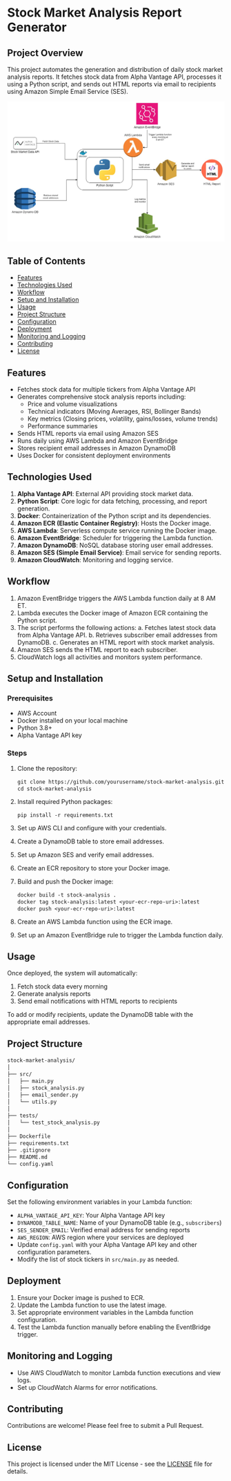 # Stock Market Analysis Report Generator

## Project Overview
This project automates the generation and distribution of daily stock market analysis reports. It fetches stock data from Alpha Vantage API, processes it using a Python script, and sends out HTML reports via email to recipients using Amazon Simple Email Service (SES).

![Project Architecture](./stockMarketAnalysisArchitectureDiagram.jpg)

## Table of Contents
- [Features](#features)
- [Technologies Used](#technologies-used)
- [Workflow](#workflow)
- [Setup and Installation](#setup-and-installation)
- [Usage](#usage)
- [Project Structure](#project-structure)
- [Configuration](#configuration)
- [Deployment](#deployment)
- [Monitoring and Logging](#monitoring-and-logging)
- [Contributing](#contributing)
- [License](#license)

## Features
- Fetches stock data for multiple tickers from Alpha Vantage API
- Generates comprehensive stock analysis reports including:
  - Price and volume visualizations
  - Technical indicators (Moving Averages, RSI, Bollinger Bands)
  - Key metrics (Closing prices, volatility, gains/losses, volume trends)
  - Performance summaries
- Sends HTML reports via email using Amazon SES
- Runs daily using AWS Lambda and Amazon EventBridge
- Stores recipient email addresses in Amazon DynamoDB
- Uses Docker for consistent deployment environments

## Technologies Used
1. **Alpha Vantage API**: External API providing stock market data.
2. **Python Script**: Core logic for data fetching, processing, and report generation.
3. **Docker**: Containerization of the Python script and its dependencies.
4. **Amazon ECR (Elastic Container Registry)**: Hosts the Docker image.
5. **AWS Lambda**: Serverless compute service running the Docker image.
6. **Amazon EventBridge**: Scheduler for triggering the Lambda function.
7. **Amazon DynamoDB**: NoSQL database storing user email addresses.
8. **Amazon SES (Simple Email Service)**: Email service for sending reports.
9. **Amazon CloudWatch**: Monitoring and logging service.

## Workflow

1. Amazon EventBridge triggers the AWS Lambda function daily at 8 AM ET.
2. Lambda executes the Docker image of Amazon ECR containing the Python script.
3. The script performs the following actions:
   a. Fetches latest stock data from Alpha Vantage API.
   b. Retrieves subscriber email addresses from DynamoDB.
   c. Generates an HTML report with stock market analysis.
4. Amazon SES sends the HTML report to each subscriber.
5. CloudWatch logs all activities and monitors system performance.

## Setup and Installation

### Prerequisites
- AWS Account
- Docker installed on your local machine
- Python 3.8+
- Alpha Vantage API key

### Steps
1. Clone the repository:
   ```
   git clone https://github.com/yourusername/stock-market-analysis.git
   cd stock-market-analysis
   ```

2. Install required Python packages:
   ```
   pip install -r requirements.txt
   ```

3. Set up AWS CLI and configure with your credentials.

4. Create a DynamoDB table to store email addresses.

5. Set up Amazon SES and verify email addresses.

6. Create an ECR repository to store your Docker image.

7. Build and push the Docker image:
   ```
   docker build -t stock-analysis .
   docker tag stock-analysis:latest <your-ecr-repo-uri>:latest
   docker push <your-ecr-repo-uri>:latest
   ```

8. Create an AWS Lambda function using the ECR image.

9. Set up an Amazon EventBridge rule to trigger the Lambda function daily.

## Usage
Once deployed, the system will automatically:
1. Fetch stock data every morning
2. Generate analysis reports
3. Send email notifications with HTML reports to recipients

To add or modify recipients, update the DynamoDB table with the appropriate email addresses.

## Project Structure
```
stock-market-analysis/
│
├── src/
│   ├── main.py
│   ├── stock_analysis.py
│   ├── email_sender.py
│   └── utils.py
│
├── tests/
│   └── test_stock_analysis.py
│
├── Dockerfile
├── requirements.txt
├── .gitignore
├── README.md
└── config.yaml
```
## Configuration

Set the following environment variables in your Lambda function:

- `ALPHA_VANTAGE_API_KEY`: Your Alpha Vantage API key
- `DYNAMODB_TABLE_NAME`: Name of your DynamoDB table (e.g., `subscribers`)
- `SES_SENDER_EMAIL`: Verified email address for sending reports
- `AWS_REGION`: AWS region where your services are deployed
- Update `config.yaml` with your Alpha Vantage API key and other configuration parameters.
- Modify the list of stock tickers in `src/main.py` as needed.

## Deployment
1. Ensure your Docker image is pushed to ECR.
2. Update the Lambda function to use the latest image.
3. Set appropriate environment variables in the Lambda function configuration.
4. Test the Lambda function manually before enabling the EventBridge trigger.

## Monitoring and Logging
- Use AWS CloudWatch to monitor Lambda function executions and view logs.
- Set up CloudWatch Alarms for error notifications.

## Contributing
Contributions are welcome! Please feel free to submit a Pull Request.

## License
This project is licensed under the MIT License - see the [LICENSE](LICENSE) file for details.


